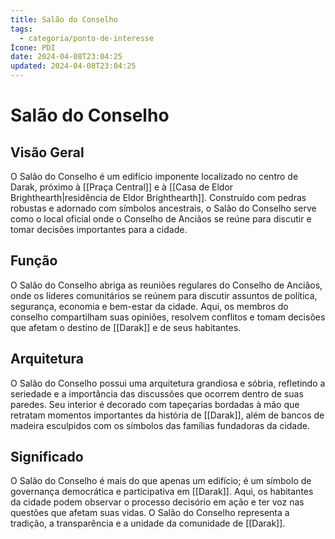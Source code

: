 ```yaml
---
title: Salão do Conselho
tags:
  - categoria/ponto-de-interesse
Ícone: PDI
date: 2024-04-08T23:04:25
updated: 2024-04-08T23:04:25
---
```


# Salão do Conselho

## Visão Geral

O Salão do Conselho é um edifício imponente localizado no centro de Darak, próximo à [[Praça Central]] e à [[Casa de Eldor Brighthearth|residência de Eldor Brighthearth]]. Construído com pedras robustas e adornado com símbolos ancestrais, o Salão do Conselho serve como o local oficial onde o Conselho de Anciãos se reúne para discutir e tomar decisões importantes para a cidade.

## Função

O Salão do Conselho abriga as reuniões regulares do Conselho de Anciãos, onde os líderes comunitários se reúnem para discutir assuntos de política, segurança, economia e bem-estar da cidade. Aqui, os membros do conselho compartilham suas opiniões, resolvem conflitos e tomam decisões que afetam o destino de [[Darak]] e de seus habitantes.

## Arquitetura

O Salão do Conselho possui uma arquitetura grandiosa e sóbria, refletindo a seriedade e a importância das discussões que ocorrem dentro de suas paredes. Seu interior é decorado com tapeçarias bordadas à mão que retratam momentos importantes da história de [[Darak]], além de bancos de madeira esculpidos com os símbolos das famílias fundadoras da cidade.

## Significado

O Salão do Conselho é mais do que apenas um edifício; é um símbolo de governança democrática e participativa em [[Darak]]. Aqui, os habitantes da cidade podem observar o processo decisório em ação e ter voz nas questões que afetam suas vidas. O Salão do Conselho representa a tradição, a transparência e a unidade da comunidade de [[Darak]].
